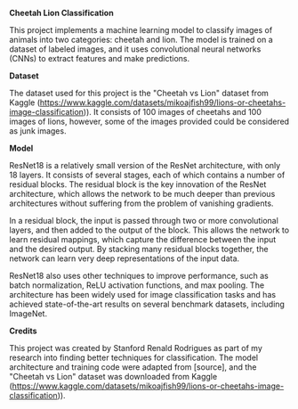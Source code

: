 **Cheetah Lion Classification**

This project implements a machine learning model to classify images of animals into two categories: cheetah and lion. The model is trained on a dataset of labeled images, and it uses convolutional neural networks (CNNs) to extract features and make predictions.

**Dataset**

The dataset used for this project is the "Cheetah vs Lion" dataset from Kaggle (https://www.kaggle.com/datasets/mikoajfish99/lions-or-cheetahs-image-classification)). It consists of 100 images of cheetahs and 100 images of lions, however, some of the images provided could be considered as junk images.

**Model**

ResNet18 is a relatively small version of the ResNet architecture, with only 18 layers. It consists of several stages, each of which contains a number of residual blocks. The residual block is the key innovation of the ResNet architecture, which allows the network to be much deeper than previous architectures without suffering from the problem of vanishing gradients.

In a residual block, the input is passed through two or more convolutional layers, and then added to the output of the block. This allows the network to learn residual mappings, which capture the difference between the input and the desired output. By stacking many residual blocks together, the network can learn very deep representations of the input data.

ResNet18 also uses other techniques to improve performance, such as batch normalization, ReLU activation functions, and max pooling. The architecture has been widely used for image classification tasks and has achieved state-of-the-art results on several benchmark datasets, including ImageNet.

**Credits**

This project was created by Stanford Renald Rodrigues as part of my research into finding better techniques for classification. The model architecture and training code were adapted from [source], and the "Cheetah vs Lion" dataset was downloaded from Kaggle (https://www.kaggle.com/datasets/mikoajfish99/lions-or-cheetahs-image-classification)).

